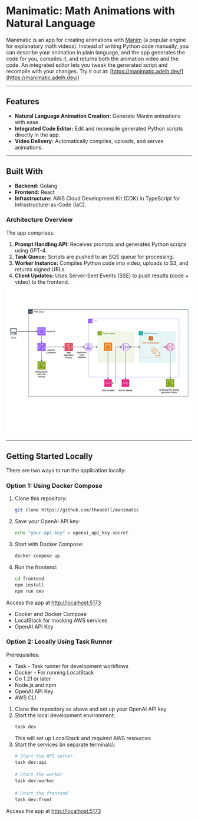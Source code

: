 # Manimatic: Math Animations with Natural Language

Manimatic is an app for creating animations with [Manim](https://docs.manim.community/) (a popular engine for explanatory math videos). Instead of writing Python code manually, you can describe your animation in plain language, and the app generates the code for you, compiles it, and returns both the animation video and the code. An integrated editor lets you tweak the generated script and recompile with your changes. Try it out at: [https://manimatic.adelh.dev/](https://manimatic.adelh.dev/)



---

## Features
- **Natural Language Animation Creation:** Generate Manim animations with ease.
- **Integrated Code Editor:** Edit and recompile generated Python scripts directly in the app.
- **Video Delivery:** Automatically compiles, uploads, and serves animations.

---

## Built With
- **Backend:** Golang
- **Frontend:** React
- **Infrastructure:** AWS Cloud Development Kit (CDK) in TypeScript for Infrastructure-as-Code (IaC).

### Architecture Overview
The app comprises:
1. **Prompt Handling API:** Receives prompts and generates Python scripts using GPT-4.
2. **Task Queue:** Scripts are pushed to an SQS queue for processing.
3. **Worker Instance:** Compiles Python code into video, uploads to S3, and returns signed URLs.
4. **Client Updates:** Uses Server-Sent Events (SSE) to push results (code + video) to the frontend.

![Architecture Diagram](./architecture-diagram.png)

---

## Getting Started Locally
There are two ways to run the application locally:

### Option 1: Using Docker Compose
1. Clone this repository:
    ```sh
    git clone https://github.com/theadell/manimatic
    ```
2. Save your OpenAI API key:
    ```sh
    echo "your-api-key" > openai_api_key.secret
    ```
3. Start with Docker Compose:
    ```sh
    docker-compose up
    ```
4. Run the frontend:
    ```sh
    cd frontend
    npm install
    npm run dev
    ```
Access the app at [http://localhost:5173](http://localhost:5173)

- Docker and Docker Compose
- LocalStack for mocking AWS services
- OpenAI API Key

### Option 2: Locally Using Task Runner
Prerequisites:
- Task - Task runner for development workflows
- Docker - For running LocalStack
- Go 1.21 or later
- Node.js and npm
- OpenAI API Key
- AWS CLI

1. Clone the repository as above and set up your OpenAI API key
2. Start the local development environment:
    ```sh
    task dev
    ```
    This will set up LocalStack and required AWS resources
3. Start the services (in separate terminals):
    ```sh
    # Start the API server
    task dev:api

    # Start the worker
    task dev:worker

    # Start the frontend
    task dev:front 
    ```
Access the app at [http://localhost:5173](http://localhost:5173)
